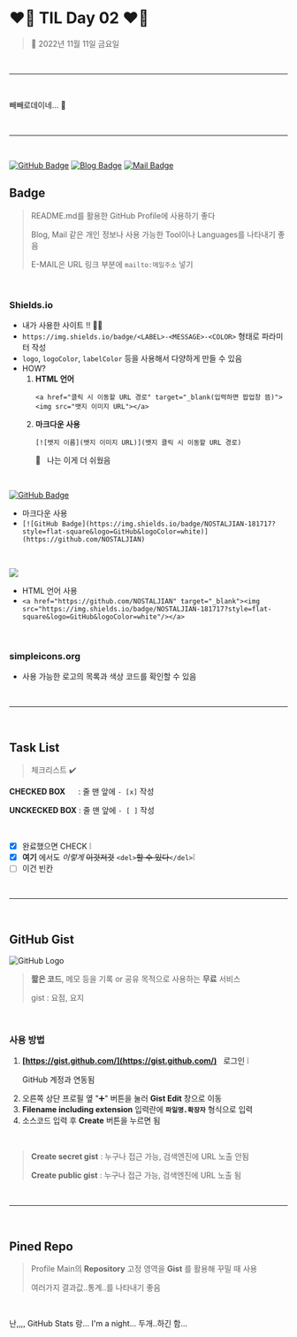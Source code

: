 # __❤️‍🔥 TIL Day 02 ❤️‍🔥__

> 📆 2022년 11월 11일 금요일
> 
<br>

---

<br>

빼빼로데이네... 🫠

<br>

---

<br>

<!-- START -->

<!-- BADGE -->
[![GitHub Badge](https://img.shields.io/badge/NOSTALJIAN-181717?style=flat-square&logo=GitHub&logoColor=white)](https://github.com/NOSTALJIAN)
[![Blog Badge](https://img.shields.io/badge/JIAN's&nbsp;BLOG-F856F3?style=flat-square&logo=GitHubSponsors&logoColor=white)](https://nostal-jian.tistory.com)
[![Mail Badge](https://img.shields.io/badge/E&nbsp;&mdash;&nbsp;MAIL-EA4335?style=flat-square&logo=Gmail&logoColor=white)](mailto:nostall.jian@gmail.com)

## __Badge__
> README.md를 활용한 GitHub Profile에 사용하기 좋다 <p>
> Blog, Mail 같은 개인 정보나 사용 가능한 Tool이나 Languages를 나타내기 좋음 <p>
> E-MAIL은 URL 링크 부분에 ```mailto:메일주소``` 넣기

<br>

### __Shields.io__
- 내가 사용한 사이트 !! 👍🏻
- ```https://img.shields.io/badge/<LABEL>-<MESSAGE>-<COLOR>``` 형태로 파라미터 작성
- ```logo```, ```logoColor```, ```labelColor``` 등을 사용해서 다양하게 만들 수 있음
- HOW?
  1. __HTML 언어__ <p>```<a href="클릭 시 이동할 URL 경로" target="_blank(입력하면 팝업창 뜸)"><img src="뱃지 이미지 URL"></a>```
  2. __마크다운 사용__ <p>```[![뱃지 이름](뱃지 이미지 URL)](뱃지 클릭 시 이동할 URL 경로)```<p> 💭 &nbsp;&nbsp;나는 이게 더 쉬웠음

<br>

[![GitHub Badge](https://img.shields.io/badge/NOSTALJIAN-181717?style=flat-square&logo=GitHub&logoColor=white)](https://github.com/NOSTALJIAN)
  - 마크다운 사용
  - ```[![GitHub Badge](https://img.shields.io/badge/NOSTALJIAN-181717?style=flat-square&logo=GitHub&logoColor=white)](https://github.com/NOSTALJIAN)```

<br>

<a href="https://github.com/NOSTALJIAN" target="_blank"><img src="https://img.shields.io/badge/NOSTALJIAN-181717?style=flat-square&logo=GitHub&logoColor=white"/></a>
  - HTML 언어 사용
  - ```<a href="https://github.com/NOSTALJIAN" target="_blank"><img src="https://img.shields.io/badge/NOSTALJIAN-181717?style=flat-square&logo=GitHub&logoColor=white"/></a>```

<br>

### __simpleicons.org__
  - 사용 가능한 로고의 목록과 색상 코드를 확인할 수 있음

<br>

---

<br>

## __Task List__
> 체크리스트 ✔️

__CHECKED BOX__ &nbsp;&nbsp;&nbsp;&nbsp;&nbsp;: 줄 맨 앞에 ```- [x]``` 작성<p>
__UNCKECKED BOX__ : 줄 맨 앞에 ```- [ ]``` 작성

<br>

- [x] 완료했으면 CHECK ❕
- [x] __여기__ 에서도 *이렇게* ~~이것저것~~ ```<del>```<del>할 수 있다</del>```</del>```❕
- [ ] 이건 빈칸

<br>

---

<br>

## __GitHub Gist__
![GitHub Logo](https://img1.daumcdn.net/thumb/R1280x0/?scode=mtistory2&fname=https%3A%2F%2Fk.kakaocdn.net%2Fdn%2FbnKq4Z%2Fbtq1tC5jBBY%2FcpZQvX6EBnvmReaAF6W2qk%2Fimg.jpg)
> __짧은 코드__, 메모 등을 기록 or 공유 목적으로 사용하는 __무료__ 서비스 <p>
> gist : 요점, 요지

<br>

### __사용 방법__
1. __[https://gist.github.com/](https://gist.github.com/)__ &nbsp; 로그인 ❕<p> GitHub 계정과 연동됨
2. 오른쪽 상단 프로필 옆 "➕" 버튼을 눌러 __Gist Edit__ 창으로 이동
3. __Filename including extension__ 입력란에 __```파일명.확장자```__ 형식으로 입력
4. 소스코드 입력 후 __Create__ 버튼을 누르면 됨

<br>

  > __Create secret gist__ : 누구나 접근 가능, 검색엔진에 URL 노출 안됨 <p>
  > __Create public gist__ : 누구나 접근 가능, 검색엔진에 URL 노출 됨

<br>

---

<br>

## __Pined Repo__
> Profile Main의 __Repository__ 고정 영역을 __Gist__ 를 활용해 꾸밀 때 사용 <p>
> 여러가지 결과값..통계..를 나타내기 좋음

<br>

난,,,, GitHub Stats 랑... I'm a night... 두개..하긴 함...